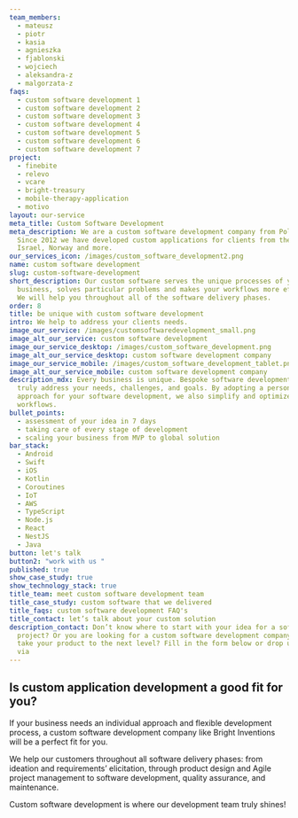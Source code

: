 ```yaml
---
team_members:
  - mateusz
  - piotr
  - kasia
  - agnieszka
  - fjablonski
  - wojciech
  - aleksandra-z
  - malgorzata-z
faqs:
  - custom software development 1
  - custom software development 2
  - custom software development 3
  - custom software development 4
  - custom software development 5
  - custom software development 6
  - custom software development 7
project:
  - finebite
  - relevo
  - vcare
  - bright-treasury
  - mobile-therapy-application
  - motivo
layout: our-service
meta_title: Custom Software Development
meta_description: We are a custom software development company from Poland.
  Since 2012 we have developed custom applications for clients from the UK,
  Israel, Norway and more.
our_services_icon: /images/custom_software_development2.png
name: custom software development
slug: custom-software-development
short_description: Our custom software serves the unique processes of your
  business, solves particular problems and makes your workflows more efficient.
  We will help you throughout all of the software delivery phases.
order: 8
title: be unique with custom software development
intro: We help to address your clients needs.
image_our_service: /images/customsoftwaredevelopment_small.png
image_alt_our_service: custom software development
image_our_service_desktop: /images/custom_software_development.png
image_alt_our_service_desktop: custom software development company
image_our_service_mobile: /images/custom_software_development_tablet.png
image_alt_our_service_mobile: custom software development company
description_mdx: Every business is unique. Bespoke software development can
  truly address your needs, challenges, and goals. By adopting a personalized
  approach for your software development, we also simplify and optimize your
  workflows.
bullet_points:
  - assessment of your idea in 7 days
  - taking care of every stage of development
  - scaling your business from MVP to global solution
bar_stack:
  - Android
  - Swift
  - iOS
  - Kotlin
  - Coroutines
  - IoT
  - AWS
  - TypeScript
  - Node.js
  - React
  - NestJS
  - Java
button: let's talk
button2: "work with us "
published: true
show_case_study: true
show_technology_stack: true
title_team: meet custom software development team
title_case_study: custom software that we delivered
title_faqs: custom software development FAQ's
title_contact: let’s talk about your custom solution
description_contact: Don’t know where to start with your idea for a software
  project? Or you are looking for a custom software development company to help
  take your product to the next level? Fill in the form below or drop us a line
  via
---
```

## Is custom application development a good fit for you?

If your business needs an individual approach and flexible development process, a custom software development company like Bright Inventions will be a perfect fit for you. 

We help our customers throughout all software delivery phases: from ideation and requirements’ elicitation, through product design and Agile project management to software development, quality assurance, and maintenance.

Custom software development is where our development team truly shines!
